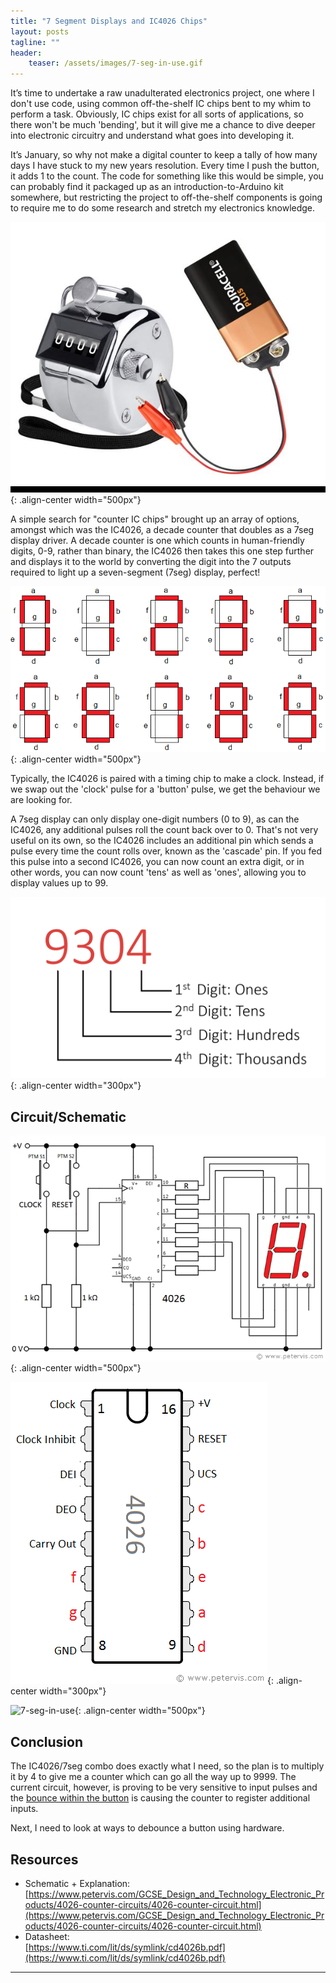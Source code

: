 ```yaml
---
title: "7 Segment Displays and IC4026 Chips"
layout: posts
tagline: ""
header:
    teaser: /assets/images/7-seg-in-use.gif
---
```


It’s time to undertake a raw unadulterated electronics project, one where I don't use code, using common off-the-shelf IC chips bent to my whim to perform a task. Obviously, IC chips exist for all sorts of applications, so there won't be much 'bending', but it will give me a chance to dive deeper into electronic circuitry and understand what goes into developing it.

It’s January, so why not make a digital counter to keep a tally of how many days I have stuck to my new years resolution. Every time I push the button, it adds 1 to the count. The code for something like this would be simple, you can probably find it packaged up as an introduction-to-Arduino kit somewhere, but restricting the project to off-the-shelf components is going to require me to do some research and stretch my electronics knowledge.

![7-seg-Meme-Counter](../assets/images/7-seg-Meme-Counter.jpg){: .align-center width="500px"}

A simple search for "counter IC chips" brought up an array of options, amongst which was the IC4026, a decade counter that doubles as a 7seg display driver. A decade counter is one which counts in human-friendly digits, 0-9, rather than binary, the IC4026 then takes this one step further and displays it to the world by converting the digit into the 7 outputs required to light up a seven-segment (7seg) display, perfect!

![7-seg-display-Diagram](../assets/images/7-seg-display-Diagram.png){: .align-center width="500px"}

Typically, the IC4026 is paired with a timing chip to make a clock. Instead, if we swap out the 'clock' pulse for a 'button' pulse, we get the behaviour we are looking for.

A 7seg display can only display one-digit numbers (0 to 9), as can the IC4026, any additional pulses roll the count back over to 0. That's not very useful on its own, so the IC4026 includes an additional pin which sends a pulse every time the count rolls over, known as the 'cascade' pin. If you fed this pulse into a second IC4026, you can now count an extra digit, or in other words, you can now count 'tens' as well as 'ones', allowing you to display values up to 99.

![7-seg-Digits](../assets/images/7-seg-Digits.png){: .align-center width="300px"}

## Circuit/Schematic
![7-seg-4026-circuit-diagram](../assets/images/7-seg-4026-circuit-diagram.gif){: .align-center width="500px"}

![7-seg-4026-pinout](../assets/images/7-seg-4026-pinout.gif){: .align-center width="300px"}

![7-seg-in-use](../assets/images/7-seg-in-use.gif){: .align-center width="500px"}
## Conclusion

The IC4026/7seg combo does exactly what I need, so the plan is to multiply it by 4 to give me a counter which can go all the way up to 9999. The current circuit, however, is proving to be very sensitive to input pulses and the [bounce within the button](https://www.programmingelectronics.com/debouncing-a-button-with-arduino/) is causing the counter to register additional inputs.

Next, I need to look at ways to debounce a button using hardware.

## Resources
- Schematic + Explanation:  [https://www.petervis.com/GCSE_Design_and_Technology_Electronic_Products/4026-counter-circuits/4026-counter-circuit.html](https://www.petervis.com/GCSE_Design_and_Technology_Electronic_Products/4026-counter-circuits/4026-counter-circuit.html)
- Datasheet:  
    [https://www.ti.com/lit/ds/symlink/cd4026b.pdf](https://www.ti.com/lit/ds/symlink/cd4026b.pdf)

***